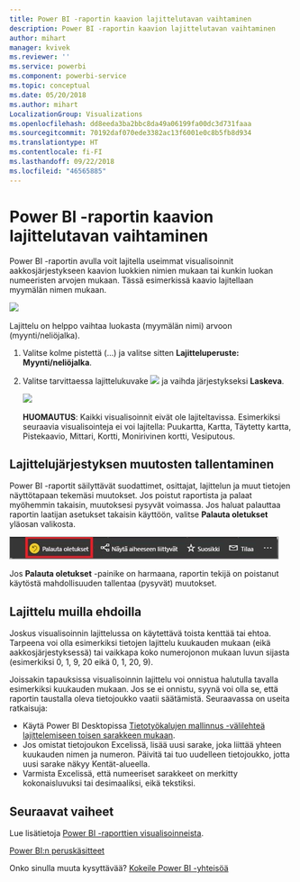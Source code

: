 ```yaml
---
title: Power BI -raportin kaavion lajittelutavan vaihtaminen
description: Power BI -raportin kaavion lajittelutavan vaihtaminen
author: mihart
manager: kvivek
ms.reviewer: ''
ms.service: powerbi
ms.component: powerbi-service
ms.topic: conceptual
ms.date: 05/20/2018
ms.author: mihart
LocalizationGroup: Visualizations
ms.openlocfilehash: dd8eeda3ba2bbc8da49a06199fa00dc3d731faaa
ms.sourcegitcommit: 70192daf070ede3382ac13f6001e0c8b5fb8d934
ms.translationtype: HT
ms.contentlocale: fi-FI
ms.lasthandoff: 09/22/2018
ms.locfileid: "46565885"
---
```

# <a name="change-how-a-chart-is-sorted-in-a-power-bi-report"></a>Power BI -raportin kaavion lajittelutavan vaihtaminen
Power BI -raportin avulla voit lajitella useimmat visualisoinnit aakkosjärjestykseen kaavion luokkien nimien mukaan tai kunkin luokan numeeristen arvojen mukaan. Tässä esimerkissä kaavio lajitellaan myymälän nimen mukaan.

![](media/end-user-change-sort/pbi_chartsortcategory.png)

Lajittelu on helppo vaihtaa luokasta (myymälän nimi) arvoon (myynti/neliöjalka).

1. Valitse kolme pistettä (...) ja valitse sitten **Lajitteluperuste: Myynti/neliöjalka**.
2. Valitse tarvittaessa lajittelukuvake ![](media/end-user-change-sort/sorticon.png) ja vaihda järjestykseksi **Laskeva**.

   ![](media/end-user-change-sort/sortby.gif)

   **HUOMAUTUS**: Kaikki visualisoinnit eivät ole lajiteltavissa.  Esimerkiksi seuraavia visualisointeja ei voi lajitella: Puukartta, Kartta, Täytetty kartta, Pistekaavio, Mittari, Kortti, Monirivinen kortti, Vesiputous.

## <a name="saving-changes-you-make-to-sort-order"></a>Lajittelujärjestyksen muutosten tallentaminen
Power BI -raportit säilyttävät suodattimet, osittajat, lajittelun ja muut tietojen näyttötapaan tekemäsi muutokset. Jos poistut raportista ja palaat myöhemmin takaisin, muutoksesi pysyvät voimassa.  Jos haluat palauttaa raportin laatijan asetukset takaisin käyttöön, valitse **Palauta oletukset** yläosan valikosta. 

![pysyvä lajittelu](./media/end-user-change-sort/power-bi-reset-to-default.png)

Jos **Palauta oletukset** -painike on harmaana, raportin tekijä on poistanut käytöstä mahdollisuuden tallentaa (pysyvät) muutokset.

<a name="other"></a>
## <a name="sorting-using-other-criteria"></a>Lajittelu muilla ehdoilla
Joskus visualisoinnin lajittelussa on käytettävä toista kenttää tai ehtoa.  Tarpeena voi olla esimerkiksi tietojen lajittelu kuukauden mukaan (eikä aakkosjärjestyksessä) tai vaikkapa koko numerojonon mukaan luvun sijasta (esimerkiksi 0, 1, 9, 20 eikä 0, 1, 20, 9).  

Joissakin tapauksissa visualisoinnin lajittelu voi onnistua halutulla tavalla esimerkiksi kuukauden mukaan.  Jos se ei onnistu, syynä voi olla se, että raportin taustalla oleva tietojoukko vaatii säätämistä. Seuraavassa on useita ratkaisuja:

* Käytä Power BI Desktopissa [Tietotyökalujen mallinnus -välilehteä lajittelemiseen toisen sarakkeen mukaan](../desktop-sort-by-column.md).
* Jos omistat tietojoukon Excelissä, lisää uusi sarake, joka liittää yhteen kuukauden nimen ja numeron. Päivitä tai tuo uudelleen tietojoukko, jotta uusi sarake näkyy Kentät-alueella.
* Varmista Excelissä, että numeeriset sarakkeet on merkitty kokonaisluvuksi tai desimaaliksi, eikä tekstiksi.

## <a name="next-steps"></a>Seuraavat vaiheet
Lue lisätietoja [Power BI -raporttien visualisoinneista](../visuals/power-bi-report-visualizations.md).

[Power BI:n peruskäsitteet](end-user-basic-concepts.md)

Onko sinulla muuta kysyttävää? [Kokeile Power BI -yhteisöä](http://community.powerbi.com/)
